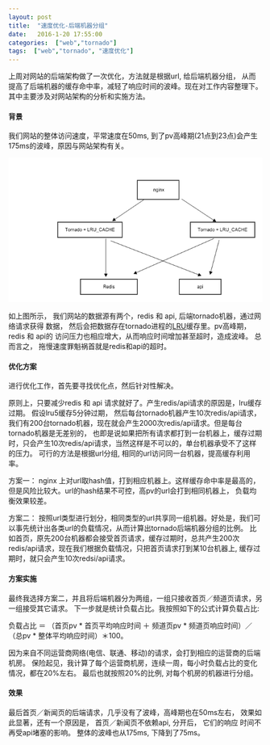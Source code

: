 ```yaml
---
layout: post
title:  "速度优化-后端机器分组"
date:   2016-1-20 17:55:00
categories:  ["web","tornado"]
tags:  ["web","tornado", "速度优化"]
---
```


上周对网站的后端架构做了一次优化，方法就是根据url, 给后端机器分组，
从而提高了后端机器的缓存命中率，减轻了响应时间的波峰。现在对工作内容整理下。
其中主要涉及对网站架构的分析和实施方法。

#### 背景

我们网站的整体访问速度，平常速度在50ms, 到了pv高峰期(21点到23点)会产生175ms的波峰，原因与网站架构有关。

![](/assets/pic/2016/02/site-struct.png)

如上图所示， 我们网站的数据源有两个，redis 和 api,  后端tornado机器，通过网络请求获得
数据， 然后会把数据存在tornado进程的[LRU][183fbcec]缓存里。pv高峰期， redis 和 api的
访问压力也相应增大，从而响应时间增加甚至超时，造成波峰。 总而言之， 拖慢速度罪魁祸首就是redis和api的超时。

#### 优化方案

进行优化工作，首先要寻找优化点，然后针对性解决。

原则上，只要减少redis 和 api 请求就好了。产生redis/api请求的原因是，lru缓存过期。 假设lru5缓存5分钟过期，
然后每台tornado机器产生10次redis/api请求， 我们有200台tornado机器，现在就会产生2000次redis/api请求。但是每台tornado机器是无差别的，
也即是说如果把所有请求都打到一台机器上，缓存过期时，只会产生10次redis/api请求，当然这样是不可以的，单台机器承受不了这样的压力。
可行的方法是根据url分组, 相同的url访问同一台机器，提高缓存利用率。

方案一： nginx 上对url取hash值，打到相应机器上。这样缓存命中率是最高的，但是风险比较大。url的hash结果不可控，高pv的url会打到相同机器上，
负载均衡效果较差。

方案二： 按照url类型进行划分，相同类型的url共享同一组机器。好处是，我们可以事先统计出各类url的负载情况，从而计算出tornado后端机器分组的比例。
比如首页，原先200台机器都会接受首页请求，缓存过期时，总共产生200次redis/api请求，现在我们根据负载情况，只把首页请求打到某10台机器上,
缓存过期时，就只会产生10次redsi/api请求。

#### 方案实施

最终我选择方案二，并且将后端机器分为两组，一组只接收首页／频道页请求，另一组接受其它请求。
下一步就是统计负载占比。我按照如下的公式计算负载占比:

负载占比 ＝ （首页pv * 首页平均响应时间 ＋ 频道页pv * 频道页响应时间）／（总pv * 整体平均响应时间）＊100。

因为来自不同运营商网络(电信、联通、移动)的请求，会打到相应的运营商的后端机房。
保险起见，我计算了每个运营商机房，连续一周，每小时负载占比的变化情况，都在20%左右。
最后也就按照20%的比例, 对每个机房的机器进行分组。

#### 效果

最后首页／新闻页的后端请求，几乎没有了波峰，高峰期也在50ms左右， 效果如此显著，还有一个原因是， 首页／新闻页不依赖api, 分开后， 它们的响应
时间不再受api堵塞的影响。
整体的波峰也从175ms,  下降到了75ms。


  [183fbcec]: https://en.wikipedia.org/wiki/Cache_algorithms#LRU "LRU算法"
